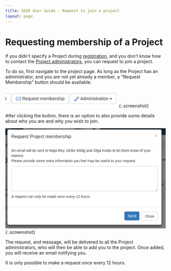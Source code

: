 ```yaml
---
title: SEEK User Guide - Request to join a project
layout: page
---
```


# Requesting membership of a Project

If you didn't specify a Project during [registration](registering.html), and you don't know how to contact the [Project administrators](roles.html#project-administrator),
you can request to join a project.

To do so, first navigate to the project page. As long as the Project has an administrator, and you are not yet already
a member, a "Request Membership" button should be available:

![Request Membership Button](/images/user-guide/request-membership-button.png){:.screenshot}

After clicking the button, there is an option to also provide some details about who you are and why you wish to join.

![Request Membership](/images/user-guide/request-membership-dialog.png){:.screenshot}

The request, and message, will be delivered to all the Project administrators, who will then be able to add you to the 
project. Once added, you will receive an email notifying you.

It is only possible to make a request once every 12 hours.

